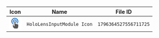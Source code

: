 | Icon | Name | File ID |
| ---  | ---  | ---     |
| ![](HoloLensInputModule%20Icon.png) | `HoloLensInputModule Icon` | `1796364527556711725` |
